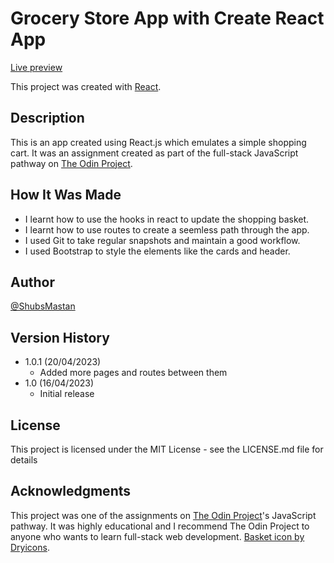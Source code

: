 # Grocery Store App with Create React App

[Live preview](https://shubsmastan-grocery-store-app.netlify.app/)<br />

This project was created with [React](https://react.dev/).

## Description

This is an app created using React.js which emulates a simple shopping cart. It was an assignment created as part of the full-stack JavaScript pathway on [The Odin Project](https://www.theodinproject.com/).

## How It Was Made

- I learnt how to use the hooks in react to update the shopping basket.
- I learnt how to use routes to create a seemless path through the app.
- I used Git to take regular snapshots and maintain a good workflow.
- I used Bootstrap to style the elements like the cards and header.

## Author

[@ShubsMastan](https://github.com/shubsmastan)

## Version History

- 1.0.1 (20/04/2023)
  - Added more pages and routes between them
- 1.0 (16/04/2023)
  - Initial release

## License

This project is licensed under the MIT License - see the LICENSE.md file for details

## Acknowledgments

This project was one of the assignments on [The Odin Project](https://www.theodinproject.com)'s JavaScript pathway. It was highly educational and I recommend The Odin Project to anyone who wants to learn full-stack web development. [Basket icon by Dryicons](https://dryicons.com/free-icons/basket).
